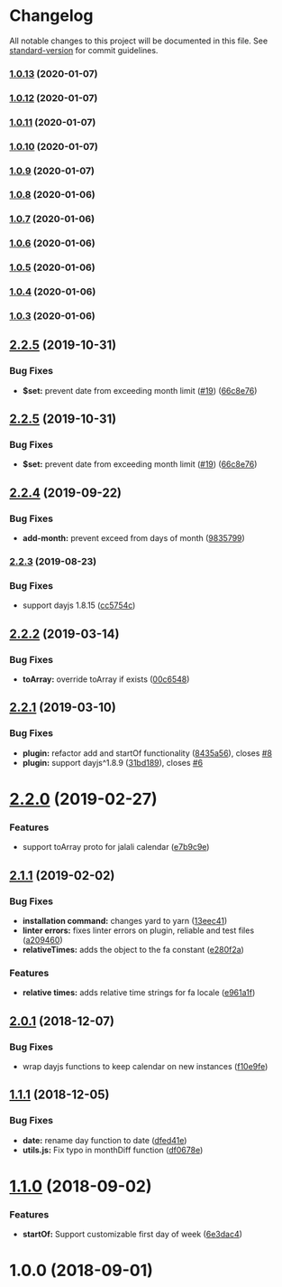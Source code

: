 # Changelog

All notable changes to this project will be documented in this file. See [standard-version](https://github.com/conventional-changelog/standard-version) for commit guidelines.

### [1.0.13](https://github.com/YumcoderCom/antd-dayjs-jalali/compare/v1.0.12...v1.0.13) (2020-01-07)

### [1.0.12](https://github.com/YumcoderCom/antd-dayjs-jalali/compare/v1.0.11...v1.0.12) (2020-01-07)

### [1.0.11](https://github.com/YumcoderCom/antd-dayjs-jalali/compare/v1.0.10...v1.0.11) (2020-01-07)

### [1.0.10](https://github.com/YumcoderCom/antd-dayjs-jalali/compare/v1.0.9...v1.0.10) (2020-01-07)

### [1.0.9](https://github.com/YumcoderCom/antd-dayjs-jalali/compare/v1.0.8...v1.0.9) (2020-01-07)

### [1.0.8](https://github.com/YumcoderCom/antd-dayjs-jalali/compare/v1.0.7...v1.0.8) (2020-01-06)

### [1.0.7](https://github.com/YumcoderCom/antd-dayjs-jalali/compare/v1.0.6...v1.0.7) (2020-01-06)

### [1.0.6](https://github.com/YumcoderCom/antd-dayjs-jalali/compare/v1.0.5...v1.0.6) (2020-01-06)

### [1.0.5](https://github.com/YumcoderCom/antd-dayjs-jalali/compare/v1.0.4...v1.0.5) (2020-01-06)

### [1.0.4](https://github.com/YumcoderCom/antd-dayjs-jalali/compare/v1.0.3...v1.0.4) (2020-01-06)

### [1.0.3](https://github.com/YumcoderCom/antd-dayjs-jalali/compare/v2.2.5...v1.0.3) (2020-01-06)

## [2.2.5](https://github.com/alibaba-aero/jalaliday/compare/v2.2.4...v2.2.5) (2019-10-31)


### Bug Fixes

* **$set:** prevent date from exceeding month limit ([#19](https://github.com/alibaba-aero/jalaliday/issues/19)) ([66c8e76](https://github.com/alibaba-aero/jalaliday/commit/66c8e76))



## [2.2.5](https://github.com/alibaba-aero/jalaliday/compare/v2.2.4...v2.2.5) (2019-10-31)


### Bug Fixes

* **$set:** prevent date from exceeding month limit ([#19](https://github.com/alibaba-aero/jalaliday/issues/19)) ([66c8e76](https://github.com/alibaba-aero/jalaliday/commit/66c8e76))



## [2.2.4](https://github.com/alibaba-aero/jalaliday/compare/v2.2.3...v2.2.4) (2019-09-22)


### Bug Fixes

* **add-month:** prevent exceed from days of month ([9835799](https://github.com/alibaba-aero/jalaliday/commit/9835799))

### [2.2.3](https://github.com/alibaba-aero/jalaliday/compare/v2.2.2...v2.2.3) (2019-08-23)


### Bug Fixes

* support dayjs 1.8.15 ([cc5754c](https://github.com/alibaba-aero/jalaliday/commit/cc5754c))

## [2.2.2](https://github.com/alibaba-aero/jalaliday/compare/v2.2.1...v2.2.2) (2019-03-14)


### Bug Fixes

* **toArray:** override toArray if exists ([00c6548](https://github.com/alibaba-aero/jalaliday/commit/00c6548))



## [2.2.1](https://github.com/alibaba-aero/jalaliday/compare/v2.2.0...v2.2.1) (2019-03-10)


### Bug Fixes

* **plugin:** refactor add and startOf functionality ([8435a56](https://github.com/alibaba-aero/jalaliday/commit/8435a56)), closes [#8](https://github.com/alibaba-aero/jalaliday/issues/8)
* **plugin:** support dayjs^1.8.9 ([31bd189](https://github.com/alibaba-aero/jalaliday/commit/31bd189)), closes [#6](https://github.com/alibaba-aero/jalaliday/issues/6)



<a name="2.2.0"></a>
# [2.2.0](https://github.com/alibaba-aero/jalaliday/compare/v2.1.1...v2.2.0) (2019-02-27)


### Features

* support toArray proto for jalali calendar ([e7b9c9e](https://github.com/alibaba-aero/jalaliday/commit/e7b9c9e))



<a name="2.1.1"></a>
## [2.1.1](https://github.com/alibaba-aero/jalaliday/compare/v2.0.1...v2.1.1) (2019-02-02)


### Bug Fixes

* **installation command:** changes yard to yarn ([13eec41](https://github.com/alibaba-aero/jalaliday/commit/13eec41))
* **linter errors:** fixes linter errors on plugin, reliable and test files ([a209460](https://github.com/alibaba-aero/jalaliday/commit/a209460))
* **relativeTimes:** adds the object to the fa constant ([e280f2a](https://github.com/alibaba-aero/jalaliday/commit/e280f2a))


### Features

* **relative times:** adds relative time strings for fa locale ([e961a1f](https://github.com/alibaba-aero/jalaliday/commit/e961a1f))



<a name="2.0.1"></a>
## [2.0.1](https://github.com/alibaba-aero/jalaliday/compare/v2.0.0...v2.0.1) (2018-12-07)


### Bug Fixes

* wrap dayjs functions to keep calendar on new instances ([f10e9fe](https://github.com/alibaba-aero/jalaliday/commit/f10e9fe))



<a name="1.1.1"></a>
## [1.1.1](https://github.com/alibaba-aero/jalaliday/compare/v1.1.0...v1.1.1) (2018-12-05)


### Bug Fixes

* **date:** rename day function to date ([dfed41e](https://github.com/alibaba-aero/jalaliday/commit/dfed41e))
* **utils.js:** Fix typo in monthDiff function ([df0678e](https://github.com/alibaba-aero/jalaliday/commit/df0678e))



<a name="1.1.0"></a>
# [1.1.0](https://github.com/alibaba-aero/jalaliday/compare/v1.0.0...v1.1.0) (2018-09-02)


### Features

* **startOf:** Support customizable first day of week ([6e3dac4](https://github.com/alibaba-aero/jalaliday/commit/6e3dac4))



<a name="1.0.0"></a>
# 1.0.0 (2018-09-01)
